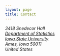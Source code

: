 ```yaml
---
layout: page
title: Contact
---
```

<address>
3418 Snedecor Hall <br /> <a href="http://stat.iastate.edu/">Department of Statistics</a>  <br /> <a href="http://www.iastate.edu/">Iowa State University</a> <br /> Ames, Iowa 50011 <br /> United States 
</address>